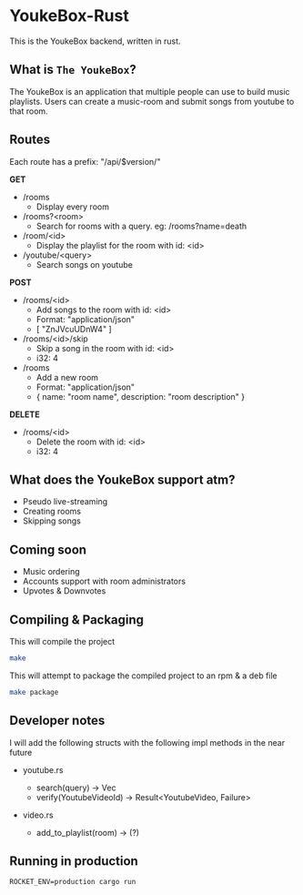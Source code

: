 # YoukeBox-Rust

This is the YoukeBox backend, written in rust.

## What is `The YoukeBox`?

The YoukeBox is an application that multiple people can use to build music playlists.
Users can create a music-room and submit songs from youtube to that room.

## Routes

Each route has a prefix: "/api/$version/"

**GET**

* /rooms
    * Display every room
* /rooms?\<room\>
    * Search for rooms with a query. eg: /rooms?name=death
* /room/\<id\>
    * Display the playlist for the room with id: \<id\>
* /youtube/\<query\>
    * Search songs on youtube

**POST**

* /rooms/\<id\>
    * Add songs to the room with id:  \<id\>
    * Format: "application/json"
    * [ "ZnJVcuUDnW4" ]
* /rooms/\<id\>/skip
    * Skip a song in the room with id: \<id\>
    * i32: 4
* /rooms
    * Add a new room
    * Format: "application/json"
    * { name: "room name", description: "room description" }

**DELETE**

* /rooms/\<id\>
    * Delete the room with id: \<id\>
    * i32: 4

## What does the YoukeBox support atm?

* Pseudo live-streaming
* Creating rooms
* Skipping songs

## Coming soon

* Music ordering
* Accounts support with room administrators
* Upvotes & Downvotes

## Compiling & Packaging

This will compile the project
``` bash
make
```

This will attempt to package the compiled project to an rpm & a deb file
``` bash
make package
```

## Developer notes

I will add the following structs with the following impl methods in the near future

* youtube.rs
    * search(query) -> Vec<YoutubeVideo>
    * verify(YoutubeVideoId) -> Result<YoutubeVideo, Failure>

* video.rs
    * add_to_playlist(room) -> (?)


## Running in production
```
ROCKET_ENV=production cargo run
```
